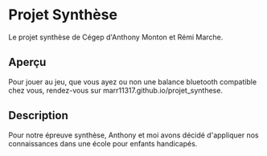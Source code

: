 # Projet Synthèse

Le projet synthèse de Cégep d'Anthony Monton et Rémi Marche.

## Aperçu

Pour jouer au jeu, que vous ayez ou non une balance bluetooth compatible chez vous, rendez-vous sur marr11317.github.io/projet_synthese.

## Description

Pour notre épreuve synthèse, Anthony et moi avons décidé d'appliquer nos connaissances dans une école pour enfants handicapés.
